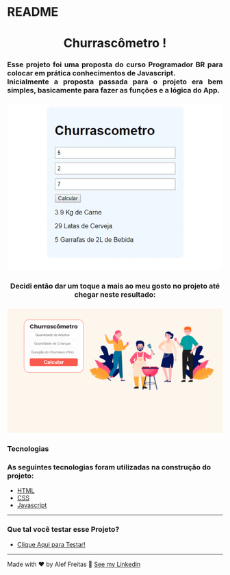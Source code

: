 # README

<h1 align="center">Churrascômetro !</h1>

<h3 align="justify">Esse projeto foi uma proposta do curso Programador BR para colocar em prática conhecimentos de Javascript.<br>
                    Inicialmente a proposta passada para o projeto era bem simples, basicamente para fazer as funções e a lógica do App.</h3>
    <h3 align="center">
        <img src="./github/churras3.png" />
    </h3>

<h3 align="center">Decidi então dar um toque a mais ao meu gosto no projeto até chegar neste resultado:</h3>
    <h3 align="center">
        <img src="./github/churrascometro.gif" />
    </h3>

### Tecnologias

<h3 align="left">As seguintes tecnologias foram utilizadas na construção do projeto:</h3>

- [HTML](https://developer.mozilla.org/pt-BR/docs/Glossary/HTML)
- [CSS](https://developer.mozilla.org/pt-BR/docs/Web/CSS)
- [Javascript](https://developer.mozilla.org/pt-BR/docs/Web/JavaScript)

---

<h3 align="left">Que tal você testar esse Projeto?</h3>

- [Clique Aqui para Testar!](https://aleffreitas.github.io/Churrascometro/)

---

Made with ❤️ by Alef Freitas 👋 [See my Linkedin](https://br.linkedin.com/in/aleffreitas)
